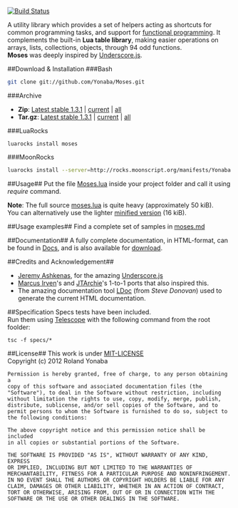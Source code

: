 ﻿[![Build Status](https://travis-ci.org/Yonaba/Moses.png)](https://travis-ci.org/Yonaba/Moses)

A utility library which provides a set of helpers acting as shortcuts for common programming tasks,
and support for [functional programming](http://en.wikipedia.org/wiki/Functional_programming). It complements the built-in __Lua table library__, making easier operations on arrays, lists, 
collections, objects, through 94 odd functions.<br/>
__Moses__ was deeply inspired by [Underscore.js](http://documentcloud.github.com/underscore/).

##Download & Installation
###Bash

```bash
git clone git://github.com/Yonaba/Moses.git
````

###Archive
* __Zip__: [Latest stable 1.3.1](https://github.com/Yonaba/Moses/archive/Moses-1.3.1-1.zip) | [current](https://github.com/Yonaba/Moses/archive/master.zip) | [all](https://github.com/Yonaba/Moses/tags)
* __Tar.gz__: [Latest stable 1.3.1](https://github.com/Yonaba/Moses/archive/Moses-1.3.1-1.tar.gz) | [current](https://github.com/Yonaba/Moses/archive/master.tar.gz) | [all](https://github.com/Yonaba/Moses/tags)

###LuaRocks
```
luarocks install moses
````

###MoonRocks
```bash
luarocks install --server=http://rocks.moonscript.org/manifests/Yonaba moses
````

##Usage##
Put the file [Moses.lua](https://github.com/Yonaba/Moses/blob/master/moses.lua) inside your project folder and call it using *require* command.

__Note__: 
The full source [moses.lua](https://github.com/Yonaba/Moses/blob/master/moses.lua) is quite heavy (approximately 50 kiB).<br/>
You can alternatively use the lighter [minified version](https://github.com/Yonaba/Moses/blob/master/moses_min.lua) (16 kiB).

##Usage examples##
Find a complete set of samples in [moses.md](https://github.com/Yonaba/Moses/blob/master/docs/moses.md)
  
##Documentation##
A fully complete documentation, in HTML-format, can be found in [Docs](https://github.com/Yonaba/Moses/blob/master/docs), and is also available for [download](http://github.com/Yonaba/Moses/downloads). <br/>

##Credits and Acknowledgement##
* [Jeremy Ashkenas](https://github.com/jashkenas), for the amazing [Underscore.js](http://documentcloud.github.com/underscore/)
* [Marcus Irven](http://mirven.github.com/underscore.lua/)'s and [JTArchie](https://github.com/jtarchie/underscore-lua)'s 1-to-1 ports that also inspired this.
* The amazing documentation tool [LDoc](https://github.com/stevedonovan/ldoc/) (from *Steve Donovan*) used to generate the current HTML documentation.

##Specification
Specs tests have been included.<br/>
Run them using [Telescope](https://github.com/norman/telescope) with the following command from the root foolder:

```
tsc -f specs/*
```

##License##
This work is under [MIT-LICENSE](http://www.opensource.org/licenses/mit-license.php)<br/>
Copyright (c) 2012 Roland Yonaba

    Permission is hereby granted, free of charge, to any person obtaining a
    copy of this software and associated documentation files (the
    "Software"), to deal in the Software without restriction, including
    without limitation the rights to use, copy, modify, merge, publish,
    distribute, sublicense, and/or sell copies of the Software, and to
    permit persons to whom the Software is furnished to do so, subject to
    the following conditions:

    The above copyright notice and this permission notice shall be included
    in all copies or substantial portions of the Software.

    THE SOFTWARE IS PROVIDED "AS IS", WITHOUT WARRANTY OF ANY KIND, EXPRESS
    OR IMPLIED, INCLUDING BUT NOT LIMITED TO THE WARRANTIES OF
    MERCHANTABILITY, FITNESS FOR A PARTICULAR PURPOSE AND NONINFRINGEMENT.
    IN NO EVENT SHALL THE AUTHORS OR COPYRIGHT HOLDERS BE LIABLE FOR ANY
    CLAIM, DAMAGES OR OTHER LIABILITY, WHETHER IN AN ACTION OF CONTRACT,
    TORT OR OTHERWISE, ARISING FROM, OUT OF OR IN CONNECTION WITH THE
    SOFTWARE OR THE USE OR OTHER DEALINGS IN THE SOFTWARE.
